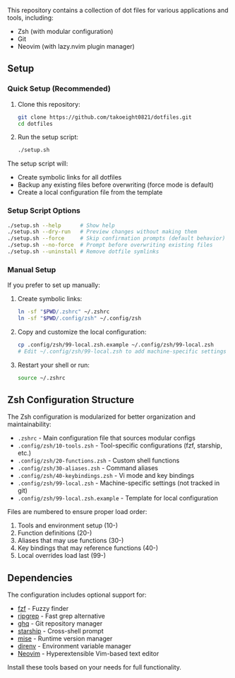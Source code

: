 This repository contains a collection of dot files for various applications and tools, including:

- Zsh (with modular configuration)
- Git
- Neovim (with lazy.nvim plugin manager)

## Setup

### Quick Setup (Recommended)

1. Clone this repository:
   ```bash
   git clone https://github.com/takoeight0821/dotfiles.git
   cd dotfiles
   ```

2. Run the setup script:
   ```bash
   ./setup.sh
   ```

The setup script will:
- Create symbolic links for all dotfiles
- Backup any existing files before overwriting (force mode is default)
- Create a local configuration file from the template

### Setup Script Options

```bash
./setup.sh --help      # Show help
./setup.sh --dry-run   # Preview changes without making them
./setup.sh --force     # Skip confirmation prompts (default behavior)
./setup.sh --no-force  # Prompt before overwriting existing files
./setup.sh --uninstall # Remove dotfile symlinks
```

### Manual Setup

If you prefer to set up manually:

1. Create symbolic links:
   ```bash
   ln -sf "$PWD/.zshrc" ~/.zshrc
   ln -sf "$PWD/.config/zsh" ~/.config/zsh
   ```

2. Copy and customize the local configuration:
   ```bash
   cp .config/zsh/99-local.zsh.example ~/.config/zsh/99-local.zsh
   # Edit ~/.config/zsh/99-local.zsh to add machine-specific settings
   ```

3. Restart your shell or run:
   ```bash
   source ~/.zshrc
   ```

## Zsh Configuration Structure

The Zsh configuration is modularized for better organization and maintainability:

- `.zshrc` - Main configuration file that sources modular configs
- `.config/zsh/10-tools.zsh` - Tool-specific configurations (fzf, starship, etc.)
- `.config/zsh/20-functions.zsh` - Custom shell functions
- `.config/zsh/30-aliases.zsh` - Command aliases
- `.config/zsh/40-keybindings.zsh` - Vi mode and key bindings
- `.config/zsh/99-local.zsh` - Machine-specific settings (not tracked in git)
- `.config/zsh/99-local.zsh.example` - Template for local configuration

Files are numbered to ensure proper load order:
1. Tools and environment setup (10-)
2. Function definitions (20-)
3. Aliases that may use functions (30-)
4. Key bindings that may reference functions (40-)
5. Local overrides load last (99-)

## Dependencies

The configuration includes optional support for:
- [fzf](https://github.com/junegunn/fzf) - Fuzzy finder
- [ripgrep](https://github.com/BurntSushi/ripgrep) - Fast grep alternative
- [ghq](https://github.com/x-motemen/ghq) - Git repository manager
- [starship](https://starship.rs/) - Cross-shell prompt
- [mise](https://mise.jdx.dev/) - Runtime version manager
- [direnv](https://direnv.net/) - Environment variable manager
- [Neovim](https://neovim.io/) - Hyperextensible Vim-based text editor

Install these tools based on your needs for full functionality.
